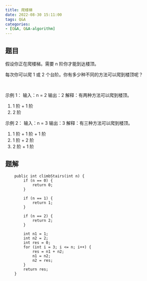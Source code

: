 ```yaml
---
title: 爬楼梯
date: 2022-08-30 15:11:00
tags: Q&A
categories:
- [Q&A, Q&A-algorithm]
---
```


## 题目
假设你正在爬楼梯。需要 n 阶你才能到达楼顶。

每次你可以爬 1 或 2 个台阶。你有多少种不同的方法可以爬到楼顶呢？

 

示例 1：
输入：n = 2
输出：2
解释：有两种方法可以爬到楼顶。
1. 1 阶 + 1 阶
2. 2 阶

示例 2：
输入：n = 3
输出：3
解释：有三种方法可以爬到楼顶。
1. 1 阶 + 1 阶 + 1 阶
2. 1 阶 + 2 阶
3. 2 阶 + 1 阶
 

## 题解
```
    public int climbStairs(int n) {
        if (n == 0) {
            return 0;
        }

        if (n == 1) {
            return 1;
        }

        if (n == 2) {
            return 2;
        }

        int n1 = 1;
        int n2 = 2;
        int res = 0;
        for (int i = 3; i <= n; i++) {
            res = n1 + n2;
            n1 = n2;
            n2 = res;
        }
        return res;
    }
```
